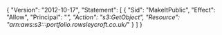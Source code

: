 {
    "Version": "2012-10-17",
    "Statement": [
        {
            "Sid": "MakeItPublic",
            "Effect": "Allow",
            "Principal": "*",
            "Action": "s3:GetObject",
            "Resource": "arn:aws:s3:::portfolio.rowsleycroft.co.uk/*"
        }
    ]
}
